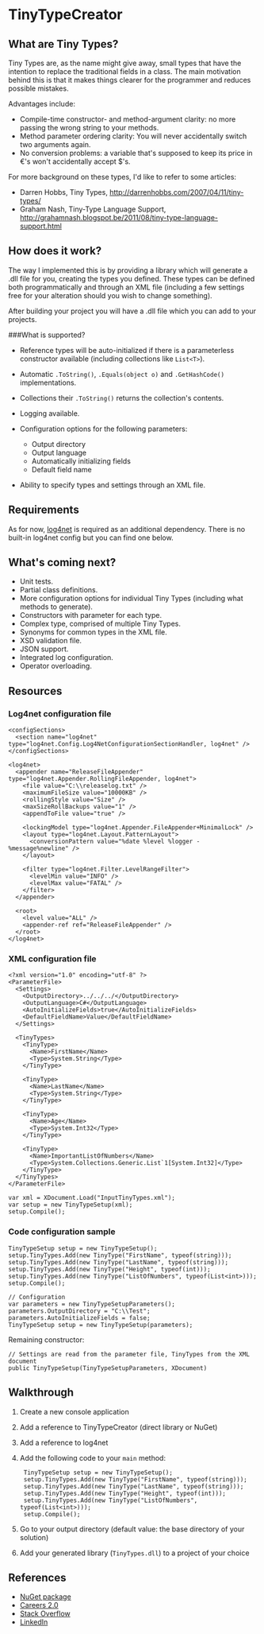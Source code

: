 # TinyTypeCreator


## What are Tiny Types?

Tiny Types are, as the name might give away, small types that have the intention to replace the traditional fields in a class. The main motivation behind this is that it makes things clearer for the programmer and reduces possible mistakes. 

Advantages include:

* Compile-time constructor- and method-argument clarity: no more passing the wrong string to your methods.
* Method parameter ordering clarity: You will never accidentally switch two arguments again.
* No conversion problems: a variable that's supposed to keep its price in €'s won't accidentally accept $'s.

For more background on these types, I'd like to refer to some articles:

* Darren Hobbs, Tiny Types, http://darrenhobbs.com/2007/04/11/tiny-types/
* Graham Nash, Tiny-Type Language Support, http://grahamnash.blogspot.be/2011/08/tiny-type-language-support.html

## How does it work?

The way I implemented this is by providing a library which will generate a .dll file for you, creating the types you defined. These types can be defined both programmatically and through an XML file (including a few settings free for your alteration should you wish to change something). 

After building your project you will have a .dll file which you can add to your projects.

###What is supported?

* Reference types will be auto-initialized if there is a parameterless constructor available (including collections like `List<T>`).
* Automatic `.ToString()`, `.Equals(object o)` and `.GetHashCode()` implementations.
* Collections their `.ToString()` returns the collection's contents.
* Logging available.
* Configuration options for the following parameters:

   - Output directory
   - Output language
   - Automatically initializing fields
   - Default field name

* Ability to specify types and settings through an XML file.

## Requirements

As for now, [log4net](https://www.nuget.org/packages/log4net/) is required as an additional dependency. There is no built-in log4net config but you can find one below.

## What's coming next?

* Unit tests.
* Partial class definitions.
* More configuration options for individual Tiny Types (including what methods to generate).
* Constructors with parameter for each type.
* Complex type, comprised of multiple Tiny Types.
* Synonyms for common types in the XML file.
* XSD validation file.
* JSON support.
* Integrated log configuration.
* Operator overloading.

## Resources

### Log4net configuration file

    <configSections>
      <section name="log4net" type="log4net.Config.Log4NetConfigurationSectionHandler, log4net" />
    </configSections>
    
    <log4net>
      <appender name="ReleaseFileAppender" type="log4net.Appender.RollingFileAppender, log4net">
        <file value="C:\\releaselog.txt" />
        <maximumFileSize value="10000KB" />
        <rollingStyle value="Size" />
        <maxSizeRollBackups value="1" />
        <appendToFile value="true" />
    
        <lockingModel type="log4net.Appender.FileAppender+MinimalLock" />
        <layout type="log4net.Layout.PatternLayout">
          <conversionPattern value="%date %level %logger - %message%newline" />
        </layout>
    
        <filter type="log4net.Filter.LevelRangeFilter">
          <levelMin value="INFO" />
          <levelMax value="FATAL" />
        </filter>
      </appender>
    
      <root>
        <level value="ALL" />
        <appender-ref ref="ReleaseFileAppender" />
      </root>
    </log4net>

### XML configuration file

    <?xml version="1.0" encoding="utf-8" ?>
    <ParameterFile>
      <Settings>
        <OutputDirectory>../../../</OutputDirectory>
        <OutputLanguage>C#</OutputLanguage>
        <AutoInitializeFields>true</AutoInitializeFields>
        <DefaultFieldName>Value</DefaultFieldName>
      </Settings>
      
      <TinyTypes>
        <TinyType>
          <Name>FirstName</Name>
          <Type>System.String</Type>
        </TinyType>
    
        <TinyType>
          <Name>LastName</Name>
          <Type>System.String</Type>
        </TinyType>
    
        <TinyType>
          <Name>Age</Name>
          <Type>System.Int32</Type>
        </TinyType>
    
        <TinyType>
          <Name>ImportantListOfNumbers</Name>
          <Type>System.Collections.Generic.List`1[System.Int32]</Type>
        </TinyType>
      </TinyTypes>
    </ParameterFile>
    
    var xml = XDocument.Load("InputTinyTypes.xml");
    var setup = new TinyTypeSetup(xml);
    setup.Compile();
    
### Code configuration sample

    TinyTypeSetup setup = new TinyTypeSetup();
    setup.TinyTypes.Add(new TinyType("FirstName", typeof(string)));
    setup.TinyTypes.Add(new TinyType("LastName", typeof(string)));
    setup.TinyTypes.Add(new TinyType("Height", typeof(int)));
    setup.TinyTypes.Add(new TinyType("ListOfNumbers", typeof(List<int>)));
    setup.Compile();
    
    // Configuration
    var parameters = new TinyTypeSetupParameters();
    parameters.OutputDirectory = "C:\\Test";
    parameters.AutoInitializeFields = false;
    TinyTypeSetup setup = new TinyTypeSetup(parameters);
    
Remaining constructor:

    // Settings are read from the parameter file, TinyTypes from the XML document
    public TinyTypeSetup(TinyTypeSetupParameters, XDocument) 
    
## Walkthrough

1. Create a new console application
2. Add a reference to TinyTypeCreator (direct library or NuGet)
3. Add a reference to log4net
4. Add the following code to your `main` method:

        TinyTypeSetup setup = new TinyTypeSetup();
        setup.TinyTypes.Add(new TinyType("FirstName", typeof(string)));
        setup.TinyTypes.Add(new TinyType("LastName", typeof(string)));
        setup.TinyTypes.Add(new TinyType("Height", typeof(int)));
        setup.TinyTypes.Add(new TinyType("ListOfNumbers", typeof(List<int>)));
        setup.Compile();

5. Go to your output directory (default value: the base directory of your solution)
6. Add your generated library (`TinyTypes.dll`) to a project of your choice


## References

* [NuGet package](https://www.nuget.org/packages/TinyTypeCreator/)
* [Careers 2.0](http://careers.stackoverflow.com/Vannevelj)
* [Stack Overflow](http://stackoverflow.com/users/1864167/jeroen-vannevel)
* [LinkedIn](https://www.linkedin.com/in/Vannevelj)
 


    



